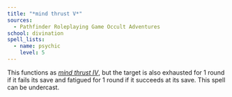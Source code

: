 ```yaml
---
title: "*mind thrust V*"
sources:
  - Pathfinder Roleplaying Game Occult Adventures
school: divination
spell_lists:
  - name: psychic
    level: 5
---
```


This functions as  [*mind thrust IV*](/spells/mind-thrust-iv/), but the target is also exhausted for 1 round if it fails its save and fatigued for 1 round if it succeeds at its save. This spell can be undercast.

